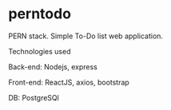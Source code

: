 # perntodo
PERN stack.
Simple To-Do list web application.

Technologies used

Back-end: Nodejs, express

Front-end: ReactJS, axios, bootstrap

DB: PostgreSQl

#
#
#

